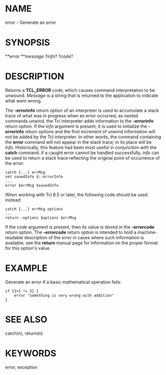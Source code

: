# NAME

error - Generate an error

# SYNOPSIS

**error ***message* ?*info*? ?*code*?

# DESCRIPTION

Returns a **TCL_ERROR** code, which causes command interpretation to be
unwound. *Message* is a string that is returned to the application to
indicate what went wrong.

The **-errorinfo** return option of an interpreter is used to accumulate
a stack trace of what was in progress when an error occurred; as nested
commands unwind, the Tcl interpreter adds information to the
**-errorinfo** return option. If the *info* argument is present, it is
used to initialize the **-errorinfo** return options and the first
increment of unwind information will not be added by the Tcl
interpreter. In other words, the command containing the **error**
command will not appear in the stack trace; in its place will be *info*.
Historically, this feature had been most useful in conjunction with the
**catch** command: if a caught error cannot be handled successfully,
*info* can be used to return a stack trace reflecting the original point
of occurrence of the error:

    catch {...} errMsg
    set savedInfo $::errorInfo
    ...
    error $errMsg $savedInfo

When working with Tcl 8.5 or later, the following code should be used
instead:

    catch {...} errMsg options
    ...
    return -options $options $errMsg

If the *code* argument is present, then its value is stored in the
**-errorcode** return option. The **-errorcode** return option is
intended to hold a machine-readable description of the error in cases
where such information is available; see the **return** manual page for
information on the proper format for this option\'s value.

# EXAMPLE

Generate an error if a basic mathematical operation fails:

    if {1+2 != 3} {
        error "something is very wrong with addition"
    }

# SEE ALSO

catch(n), return(n)

# KEYWORDS

error, exception

<!---
Copyright (c) 1993 The Regents of the University of California
Copyright (c) 1994-1996 Sun Microsystems, Inc
-->

